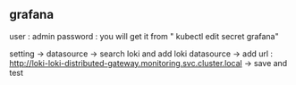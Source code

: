 ## grafana
user : admin
password : you will get it from " kubectl edit secret grafana"
 
setting -> datasource -> search loki and add loki datasource -> add url : http://loki-loki-distributed-gateway.monitoring.svc.cluster.local     -> save and test


